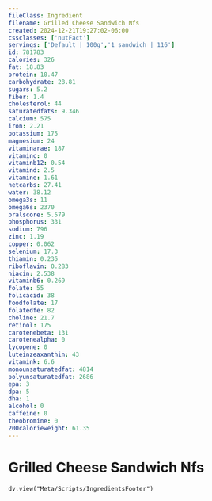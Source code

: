 ```yaml
---
fileClass: Ingredient
filename: Grilled Cheese Sandwich Nfs
created: 2024-12-21T19:27:02-06:00
cssclasses: ['nutFact']
servings: ['Default | 100g','1 sandwich | 116']
id: 781783
calories: 326
fat: 18.83
protein: 10.47
carbohydrate: 28.81
sugars: 5.2
fiber: 1.4
cholesterol: 44
saturatedfats: 9.346
calcium: 575
iron: 2.21
potassium: 175
magnesium: 24
vitaminarae: 187
vitaminc: 0
vitaminb12: 0.54
vitamind: 2.5
vitamine: 1.61
netcarbs: 27.41
water: 38.12
omega3s: 11
omega6s: 2370
pralscore: 5.579
phosphorus: 331
sodium: 796
zinc: 1.19
copper: 0.062
selenium: 17.3
thiamin: 0.235
riboflavin: 0.283
niacin: 2.538
vitaminb6: 0.269
folate: 55
folicacid: 38
foodfolate: 17
folatedfe: 82
choline: 21.7
retinol: 175
carotenebeta: 131
carotenealpha: 0
lycopene: 0
luteinzeaxanthin: 43
vitamink: 6.6
monounsaturatedfat: 4814
polyunsaturatedfat: 2686
epa: 3
dpa: 5
dha: 1
alcohol: 0
caffeine: 0
theobromine: 0
200calorieweight: 61.35
---
```


# Grilled Cheese Sandwich Nfs

```dataviewjs
dv.view("Meta/Scripts/IngredientsFooter")
```